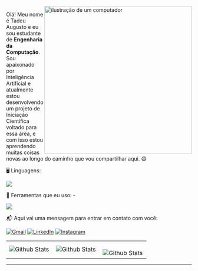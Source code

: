 <img src="https://raw.githubusercontent.com/MicaelliMedeiros/micaellimedeiros/master/image/computer-illustration.png" alt="ilustração de um computador" min-width="400px" max-width="400px" width="400px" align="right">

<p align="left"> 
  Olá! Meu nome é Tadeu Augusto e eu sou estudante de <strong>Engenharia da Computação</strong>.<br>
  Sou apaixonado por Inteligência Artifícial e atualmente estou desenvolvendo um projeto de Iniciação Científica voltado para essa área, e com isso estou aprendendo muitas coisas novas ao longo do caminho que vou compartilhar aqui. 😄
</p>

<p align="left">
  🖥️ Linguagens:
  <p align="left">
  <a href="https://skillicons.dev">
    <img src="https://skillicons.dev/icons?i=python,c,arduino " />
  </a>
</p>

<p align="left">
💼 Ferramentas que eu uso: - 
<p align="left">
  <a href="https://skillicons.dev">
    <img src="https://skillicons.dev/icons?i=git,github,vscode,photoshop,wordpress,notion,gamemakerstudio" />
  </a>
</p>

<p align="left">
  📬 Aqui vai uma mensagem para entrar em contato com você: 
</p>



<p align="left">
  <a href="#" title="Gmail">
  <img src="https://img.shields.io/badge/-Gmail-FF0000?style=flat-square&labelColor=FF0000&logo=gmail&logoColor=white&link=tadeuaugustocontato@gmail.com" alt="Gmail"/></a>
  <a href="#" title="LinkedIn">
  <img src="https://img.shields.io/badge/-Linkedin-0e76a8?style=flat-square&logo=Linkedin&logoColor=white&link=https://www.linkedin.com/in/tadeu-augusto/" alt="LinkedIn"/></a>
  <a href="#" title="Instagram">
  <img src="https://img.shields.io/badge/-Instagram-DF0174?style=flat-square&labelColor=DF0174&logo=instagram&logoColor=white&link=https://www.instagram.com/tadeuaugustovs/" alt="Instagram"/></a>
</p>

<table>
  <tr>
    <td>
      <img
        align="left"
        src="https://github-readme-stats.vercel.app/api?username=tadeuaugustovs&theme=dark&hide_border=false&include_all_commits=true"
        alt="Github Stats"
      />
    </td>
    <td>
      <img
        align="left"
        src="https://github-readme-stats.vercel.app/api/top-langs/?username=tadeuaugustovs&theme=dark&hide_border=false&include_all_commits=true&count_private=true&layout=compact"
        alt="Github Stats"
      />
    </td>
    <td>
      <br />
      <img
        align="left"
        src="https://github-readme-streak-stats.herokuapp.com/?user=tadeuaugustovs&theme=dark&hide_border=false"
        alt="Github Stats"
      />
    </td>
  </tr>
</table>

--- 

